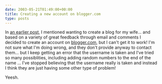 ```yaml
---
date: 2003-05-21T01:49:00+00:00
title: Creating a new account on blogger.com
type: posts
---
```

In [an earlier post](https://dotnetweblogs.com/duncanma/posts/7167.aspx), I mentioned wanting to create a blog for my wife... and based on a variety of great feedback through email and comments I decided to create an account on [blogger.com](https://www.blogger.com), but I can't get it to work! I'm not sure what I'm doing wrong, and they don't provide anyway to contact them... but I keep getting an error that the username is taken and I've tried so many possiblities, including adding random numbers to the end of the name ... I've stopped believing that the username really is taken and instead I think they are just having some other type of problem!

Yeesh.
